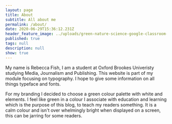 ```yaml
---
layout: page
title: About
subtitle: All about me
permalink: /about/
date: 2020-06-29T15:36:12.231Z
header_feature_image: ../uploads/green-nature-science-google-classroom-header-3.png
published: true
tags: null
description: null
show: true
---
```

My name is Rebecca Fish, I am a student at Oxford Brookes Univeristy studying Media, Journalism and Publishing. This website is part of my module focusing on typography. I hope to give some information on all things typeface and fonts. 



For my branding I decided to choose a green colour palette with white and elements. I feel like green in a colour I associate with education and learning which is the purpose of this blog, to teach my readers something. It is a calm colour and isn't over whelmingly bright when displayed on a screen, this can be jarring for some readers.